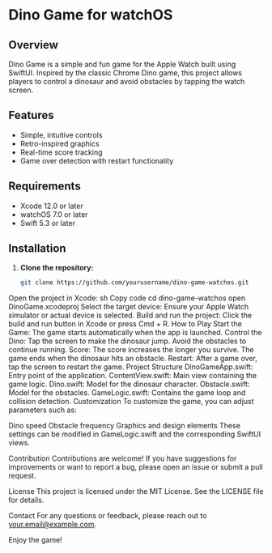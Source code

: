 # Dino Game for watchOS

## Overview
Dino Game is a simple and fun game for the Apple Watch built using SwiftUI. Inspired by the classic Chrome Dino game, this project allows players to control a dinosaur and avoid obstacles by tapping the watch screen.

## Features
- Simple, intuitive controls
- Retro-inspired graphics
- Real-time score tracking
- Game over detection with restart functionality

## Requirements
- Xcode 12.0 or later
- watchOS 7.0 or later
- Swift 5.3 or later

## Installation
1. **Clone the repository:**
   ```sh
   git clone https://github.com/yourusername/dino-game-watchos.git
Open the project in Xcode:
sh
Copy code
cd dino-game-watchos
open DinoGame.xcodeproj
Select the target device:
Ensure your Apple Watch simulator or actual device is selected.
Build and run the project:
Click the build and run button in Xcode or press Cmd + R.
How to Play
Start the Game:
The game starts automatically when the app is launched.
Control the Dino:
Tap the screen to make the dinosaur jump.
Avoid the obstacles to continue running.
Score:
The score increases the longer you survive.
The game ends when the dinosaur hits an obstacle.
Restart:
After a game over, tap the screen to restart the game.
Project Structure
DinoGameApp.swift: Entry point of the application.
ContentView.swift: Main view containing the game logic.
Dino.swift: Model for the dinosaur character.
Obstacle.swift: Model for the obstacles.
GameLogic.swift: Contains the game loop and collision detection.
Customization
To customize the game, you can adjust parameters such as:

Dino speed
Obstacle frequency
Graphics and design elements
These settings can be modified in GameLogic.swift and the corresponding SwiftUI views.

Contribution
Contributions are welcome! If you have suggestions for improvements or want to report a bug, please open an issue or submit a pull request.

License
This project is licensed under the MIT License. See the LICENSE file for details.

Contact
For any questions or feedback, please reach out to your.email@example.com.

Enjoy the game!
